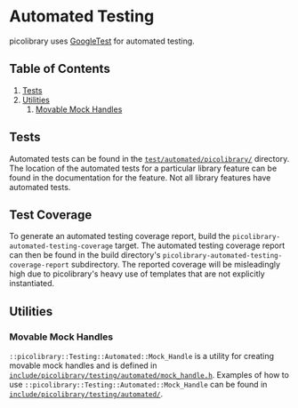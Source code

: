 # Automated Testing
picolibrary uses [GoogleTest](https://github.com/google/googletest) for automated testing.

## Table of Contents
1. [Tests](#tests)
1. [Utilities](#utilities)
    1. [Movable Mock Handles](#movable-mock-handles)

## Tests
Automated tests can be found in the
[`test/automated/picolibrary/`](https://github.com/apcountryman/picolibrary/tree/main/test/automated/picolibrary)
directory.
The location of the automated tests for a particular library feature can be found in the
documentation for the feature.
Not all library features have automated tests.

## Test Coverage
To generate an automated testing coverage report, build the
`picolibrary-automated-testing-coverage` target.
The automated testing coverage report can then be found in the build directory's
`picolibrary-automated-testing-coverage-report` subdirectory.
The reported coverage will be misleadingly high due to picolibrary's heavy use of
templates that are not explicitly instantiated.

## Utilities

### Movable Mock Handles
`::picolibrary::Testing::Automated::Mock_Handle` is a utility for creating movable mock
handles and is defined in
[`include/picolibrary/testing/automated/mock_handle.h`](https://github.com/apcountryman/picolibrary/blob/main/include/picolibrary/testing/automated/mock_handle.h).
Examples of how to use `::picolibrary::Testing::Automated::Mock_Handle` can be found in
[`include/picolibrary/testing/automated/`](https://github.com/apcountryman/picolibrary/tree/main/include/picolibrary/testing/automated).
